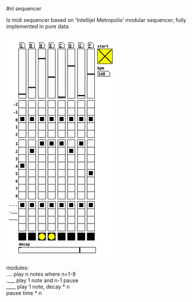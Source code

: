 #nl sequencer

Is midi sequencer based on 'Intellijel Metropolis' modular sequencer, 
fully implemented in pure data.

![v3](v3.png)

modules:<br/>
.... play n notes where n=1-8 <br/>
.___ play 1 note and n-1 pause<br/>
____ play 1 note, decay * n<br/>
     pause time * n<br/>

